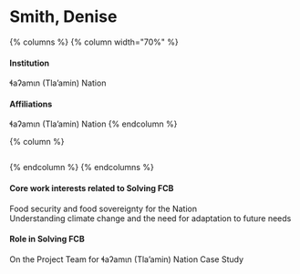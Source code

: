 # Smith, Denise

{% columns %}
{% column width="70%" %}
#### Institution

ɬaʔamɩn (Tla’amin) Nation

#### Affiliations

ɬaʔamɩn (Tla’amin) Nation
{% endcolumn %}

{% column %}
<figure><img src="https://raw.githubusercontent.com/Solving-FCB/docs/refs/heads/main/.img/smith-d.webp" alt=""></figure>
{% endcolumn %}
{% endcolumns %}

#### Core work interests related to Solving FCB

Food security and food sovereignty for the Nation\
Understanding climate change and the need for adaptation to future needs

#### Role in Solving FCB

On the Project Team for ɬaʔamɩn (Tla’amin) Nation Case Study
